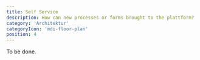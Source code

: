 ```yaml
---
title: Self Service
description: How can new processes or forms brought to the plattform?
category: 'Architektur'
categoryIcon: 'mdi-floor-plan'
position: 4
---
```


To be done.
